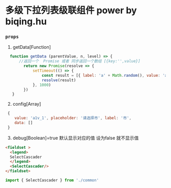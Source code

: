 # 多级下拉列表级联组件 power by biqing.hu

### `props`
1. getData[Function]
```js
  function getData (parentValue, n, level) => {
      //返回一个  Promise 或者 同步返回一个数组 [{key:'',value}] 
        return new Promise(resolve => {
            setTimeout(() => {
                const result = [{ label: 'a' + Math.random(), value: 'a1v_' + level }].concat(n.data)
                resolve(result)
            }, 1000)
        })
   } 
```
2. config[Array]
```js
 {
    value: 'a1v_1', placeholder: '请选择市', label: '市',
    data: []
 }
```
3. debug[Boolean]=true
默认显示对应的值 设为false 就不显示值



```html
<fieldset >
  <legend>
  SelectCascader
  </legend>
  <SelectCascader/> 
</fieldset> 
```

```js 
import { SelectCascader } from './common'
```